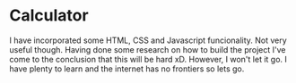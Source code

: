 # Calculator
I have incorporated some HTML, CSS and Javascript funcionality. Not very useful though. Having done some research on how to build the project I've come to the conclusion that this will be hard xD. However, I won't let it go. I have plenty to learn and the internet has no frontiers so lets go. 
